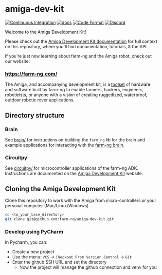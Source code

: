 # amiga-dev-kit

[![Continuous Integration](https://github.com/farm-ng/amiga-dev-kit/actions/workflows/ci.yml/badge.svg)](https://github.com/farm-ng/amiga-dev-kit/actions/workflows/ci.yml)
[![docs](https://github.com/farm-ng/amiga-dev-kit/actions/workflows/pages/pages-build-deployment/badge.svg)](https://github.com/farm-ng/amiga-dev-kit/actions/workflows/pages/pages-build-deployment)
[![Code Format](https://github.com/farm-ng/amiga-dev-kit/actions/workflows/format.yml/badge.svg)](https://github.com/farm-ng/amiga-dev-kit/actions/workflows/format.yml)
[![Discord](https://badgen.net/badge/icon/discord?icon=discord&label)](https://discord.gg/YTCyGsEtBU)

Welcome to the Amiga Development Kit!

Please check out the [Amiga Development Kit documentation](https://farm-ng.github.io/amiga-dev-kit/) for full context on this repository, where you'll find documentation, tutorials, & the API.

If you're just now learning about farm-ng and the Amiga robot, check out our website:

### https://farm-ng.com/

The Amiga, and accompanying development kit, is a [toolset](https://farm-ng.com/collections/amiga-attachments) of hardware and software built by farm-ng to enable farmers, hackers, engineers, roboticists, or anyone with a vision of creating ruggedized, waterproof, outdoor robotic rover applications.

## Directory structure

### Brain

See [brain/](/brain/) for instructions on building the `farm_ng` lib for the brain and example applications for interacting with the [farm-ng brain](https://farm-ng.github.io/amiga-dev-kit/docs/brain/).

### Circuitpy

See [circuitpy/](/circuitpy/) for microcontroller applications of the farm-ng ADK.
Instructions are documented on the [Amiga Development Kit](https://farm-ng.github.io/amiga-dev-kit) website.


## Cloning the Amiga Development Kit

Clone this repository to work with the Amiga from micro-controllers or your personal computer (Mac/Linux/Windows).

```bash
cd <to_your_base_directory>
git clone git@github.com:farm-ng/amiga-dev-kit.git
```

### Develop using PyCharm

In Pycharm, you can:
* Create a new project
* Use the menu: `VCS` -> `Checkout From Version Control` -> `Git`
* Enter the github SSH URL and set the directory
  * Now the project will manage the github connection and venv for you
